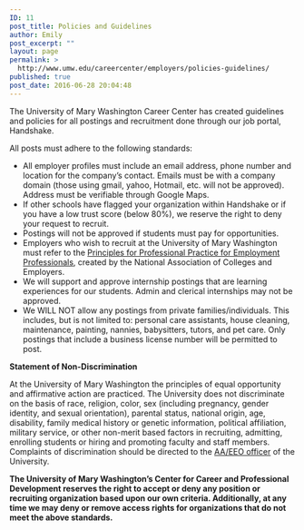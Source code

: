 ```yaml
---
ID: 11
post_title: Policies and Guidelines
author: Emily
post_excerpt: ""
layout: page
permalink: >
  http://www.umw.edu/careercenter/employers/policies-guidelines/
published: true
post_date: 2016-06-28 20:04:48
---
```

The University of Mary Washington Career Center has created guidelines and policies for all postings and recruitment done through our job portal, Handshake.

All posts must adhere to the following standards:
<ul>
 	<li>All employer profiles must include an email address, phone number and location for the company’s contact. Emails must be with a company domain (those using gmail, yahoo, Hotmail, etc. will not be approved). Address must be verifiable through Google Maps.</li>
 	<li>If other schools have flagged your organization within Handshake or if you have a low trust score (below 80%), we reserve the right to deny your request to recruit.</li>
 	<li>Postings will not be approved if students must pay for opportunities.</li>
 	<li>Employers who wish to recruit at the University of Mary Washington must refer to the <a href="http://www.naceweb.org/career-development/organizational-structure/principles-for-professional-practice/">Principles for Professional Practice for Employment Professionals</a>, created by the National Association of Colleges and Employers.</li>
 	<li>We will support and approve internship postings that are learning experiences for our students. Admin and clerical internships may not be approved.</li>
 	<li>We WILL NOT allow any postings from private families/individuals. This includes, but is not limited to: personal care assistants, house cleaning, maintenance, painting, nannies, babysitters, tutors, and pet care. Only postings that include a business license number will be permitted to post.</li>
</ul>
<strong>Statement of Non-Discrimination</strong>

At the University of Mary Washington the principles of equal opportunity and affirmative action are practiced. The University does not discriminate on the basis of race, religion, color, sex (including pregnancy, gender identity, and sexual orientation), parental status, national origin, age, disability, family medical history or genetic information, political affiliation, military service, or other non-merit based factors in recruiting, admitting, enrolling students or hiring and promoting faculty and staff members. Complaints of discrimination should be directed to the <a href="http://www.umw.edu/nondiscrimination/">AA/EEO officer</a> of the University.

<strong>The University of Mary Washington’s Center for Career and Professional Development reserves the right to accept or deny any position or recruiting organization based upon our own criteria. Additionally, at any time we may deny or remove access rights for organizations that do not meet the above standards.</strong>